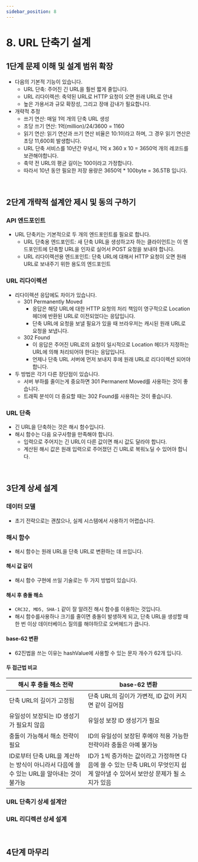 ```yaml
---
sidebar_position: 8
---
```


# 8. URL 단축기 설계

## 1단계 문제 이해 및 설계 범위 확장

- 다음의 기본적 기능이 있습니다.
  - URL 단축: 주어진 긴 URL을 훨씬 짧게 줄입니다.
  - URL 리다이렉션: 축약된 URL로 HTTP 요청이 오면 원래 URL로 안내
  - 높은 가용서과 규모 확장성, 그리고 장애 감내가 필요합니다.
- 개략적 추정
  - 쓰기 연산: 매일 1억 개의 단축 URL 생성
  - 초당 쓰기 연산: 1억(million)/24/3600 = 1160
  - 읽기 연산: 읽기 연산과 쓰기 연산 비율은 10:1이라고 하며, 그 경우 읽기 연산은 초당 11,600회 발생합니다.
  - URL 단축 서비스를 10년간 우녕시, 1억 x 360 x 10 = 3650억 개의 레코드를 보관해야합니다.
  - 축약 전 URL의 평균 길이는 100이라고 가정합니다.
  - 따라서 10년 동안 필요한 저장 용량은 3650억 * 100byte = 36.5TB 입니다.

<br/>

## 2단계 개략적 설계안 제시 및 동의 구하기

### API 엔드포인트

- URL 단축키는 기본적으로 두 개의 엔드포인트를 필요로 합니다.
  - URL 단축용 엔드포인트: 새 단축 URL을 생성하고자 하는 클라이언트는 이 엔드포인트에 단축할 URL을 인자로 실어서 POST 요청을 보내야 합니다.
  - URL 리다이렉션용 엔드포인트: 단축 URL에 대해서 HTTP 요청이 오면 원래 URL로 보내주기 위한 용도의 엔드포인트

### URL 리다이렉션

- 리다이렉션 응답에도 차이가 있습니다.
  - 301 Permanently Moved
    - 응답은 해당 URL에 대한 HTTP 요청의 처리 책임이 영구적으로 Location 헤더에 반환된 URL로 이전되었다는 응답입니다.
    - 단축 URL에 요청을 보낼 필요가 있을 때 브라우저는 캐시된 원래 URL로 요청을 보냅니다.
  - 302 Found
    - 이 응답은 주어진 URL로의 요청이 일시적으로 Location 헤더가 지정하는 URL에 의해 처리되어야 한다는 응답입니다.
    - 언제나 단축 URL 서버에 먼저 보내지 후에 원래 URL로 리다이렉션 되어야 합니다.
- 두 방법은 각기 다른 장단점이 있습니다.
  - 서버 부하를 줄이는게 중요하면 301 Permanent Moved를 사용하는 것이 좋습니다.
  - 트래픽 분석이 더 중요할 때는 302 Found를 사용하는 것이 좋습니다.

### URL 단축

- 긴 URL을 단축하는 것은 해시 함수입니다.
- 해시 함수는 다음 요구사항을 만족해야 합니다.
  - 입력으로 주어지는 긴 URL이 다른 값이면 해시 값도 달라야 합니다.
  - 계산된 해시 값은 원래 입력으로 주어졌던 긴 URL로 복워노딜 수 있어야 합니다.

<br/>

## 3단계 상세 설계

### 데이터 모델

- 초기 전략으로는 괜찮으나, 실제 시스템에서 사용하기 어렵습니다.

### 해시 함수

- 해시 함수는 원래 URL을 단축 URL로 변환하는 데 쓰입니다.

#### 해시 값 길이

- 해시 함수 구현에 쓰일 기술로는 두 가지 방법이 있습니다.

#### 해시 후 충돌 해소

- `CRC32, MD5, SHA-1` 같이 잘 알려진 해시 함수를 이용하는 것입니다.
- 해시 함수를사용하나 크기를 줄이면 충돌이 발생하게 되고, 단축 URL을 생성할 때 한 번 이상 데이터베이스 질의를 해야하므로 오버헤드가 큽니다.

#### base-62 변환

- 62진법을 쓰는 이유는 hashValue에 사용할 수 있는 문자 개수가 62개 입니다.

#### 두 접근법 비교

|해시 후 충돌 해소 전략 | base-62 변환|
|-|-|
|단축 URL의 길이가 고정됨|단축 URL의 길이가 가변적, ID 값이 커지면 같이 길어짐|
|유일성이 보장되는 ID 생성기가 필요치 않음|유일성 보장 ID 생성기가 필요|
|충돌이 가능해서 해소 전략이 필요|ID의 유일성이 보장된 후에야 적용 가능한 전략이라 충돌은 아예 불가능|
|ID로부터 단축 URL을 계산하는 방식이 아니라서 다음에 쓸 수 있는 URL을 알아내는 것이 불가능|ID가 1씩 증가하는 값이라고 가정하면 다음에 쓸 수 있는 단축 URL이 무엇인지 쉽게 알아낼 수 있어서 보안상 문제가 될 소지가 있음|

### URL 단축기 상세 설계안

### URL 리디렉션 상세 설계

<br/>

## 4단계 마무리